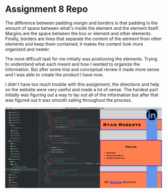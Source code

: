 # Assignment 8 Repo
The difference between padding margin and borders is that padding is the amount of space between what's inside the element and the element itself. Margins are the space between the box or element and other elements. Finally, borders are lines that separate the content of the element from other elements and keep them contained; it makes the content look more organized and neater.

The most difficult task for me initially was positioning the elements. Trying to understand what each meant and how I wanted to organize the information. But after some trial and conceptual review it made more sense and I was able to create the product I have now.

I didn't have too much trouble with this assignment, the directions and help on the website were very useful and made a lot of sense. The hardest part initially was figuring out a way to lay out all of the information but after that was figured out it was smooth sailing throughout the process.

<img src="images/screenshot-A8.png">
